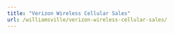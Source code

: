 ```yaml
---
title: "Verizon Wireless Cellular Sales"
url: /williamsville/verizon-wireless-cellular-sales/
---
```

